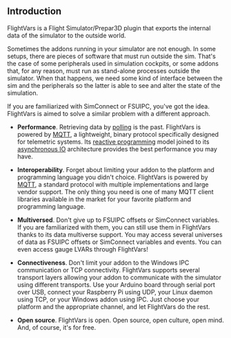 ## Introduction

FlightVars is a Flight Simulator/Prepar3D plugin that exports the internal 
data of the simulator to the outside world.

Sometimes the addons running in your simulator are not enough. In some 
setups, there are pieces of software that must run outside the sim. That's 
the case of some peripherals used in simulation cockpits, or some addons 
that, for any reason, must run as stand-alone processes outside the simulator. 
When that happens, we need some kind of interface between the sim and the 
peripherals so the latter is able to see and alter the state of the simulation.  

If you are familiarized with SimConnect or FSUIPC, you've got the idea. 
FlightVars is aimed to solve a similar problem with a different approach.

* **Performance**. Retrieving data by [polling][r1] is the past. FlightVars 
is powered by [MQTT][r2], a lightweight, binary protocol specifically designed 
for telemetric systems. Its [reactive programming][r3] model joined to its 
[asynchronous IO][r4] architecture provides the best performance you may have. 

* **Interoperability**. Forget about limiting your addon to the platform and
programming language you didn't choice. FlightVars is powered by [MQTT][r2], 
a standard protocol with multiple implementations and large vendor support. 
The only thing you need is one of many MQTT client libraries available in the 
market for your favorite platform and programming language. 

* **Multiversed**. Don't give up to FSUIPC offsets or SimConnect variables. 
If you are familiarized with them, you can still use them in FlightVars thanks
to its data multiverse support. You may access several universes of data as
FSUIPC offsets or SimConnect variables and events. You can even access gauge 
LVARs through FlightVars!

* **Connectiveness**. Don't limit your addon to the Windows IPC communication 
or TCP connectivity. FlightVars supports several transport layers allowing 
your addon to communicate with the simulator using different transports. 
Use your Arduino board through serial port over USB, connect your Raspberry 
Pi using UDP, your Linux daemon using TCP, or your Windows addon using IPC.
Just choose your platform and the appropriate channel, and let FlightVars
do the rest. 

* **Open source**. FlightVars is open. Open source, open culture, open mind. 
And, of course, it's for free. 

[r1]: http://en.wikipedia.org/wiki/Polling_(computer_science)
[r2]: http://en.wikipedia.org/wiki/MQTT
[r3]: http://en.wikipedia.org/wiki/Reactive_programming
[r4]: http://en.wikipedia.org/wiki/Asynchronous_I/O
